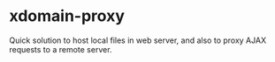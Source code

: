 # xdomain-proxy
Quick solution to host local files in web server, and also to proxy AJAX requests to a remote server.
